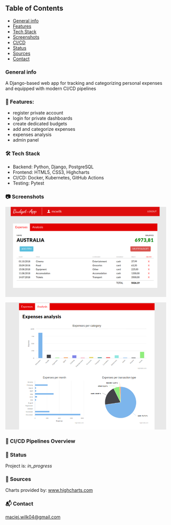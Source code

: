 ## Table of Contents
* [General info](#general-info)
* [Features](#-features)
* [Tech Stack](#-tech-stack)
* [Screenshots](#-screenshots)
* [CI/CD](#-cicd-pipelines-overview)
* [Status](#-status)
* [Sources](#-sources)
* [Contact](#-contact)

### General info
A Django-based web app for tracking and categorizing personal expenses and equipped with modern CI/CD pipelines


### 🚀 Features:
- register private account
- login for private dashboards
- create dedicated budgets
- add and categorize expenses
- expenses analysis
- admin panel

### 🛠 Tech Stack
- Backend: Python, Django, PostgreSQL 
- Frontend: HTML5, CSS3, Highcharts
- CI/CD: Docker, Kubernetes, GitHub Actions
- Testing: Pytest

### 📷 Screenshots

![Screenshot2](other/screenshots/dashboard.png)

![Screenshot3](other/screenshots/analysis_v1.png)

### 🧪 CI/CD Pipelines Overview


### 📌 Status
Project is: _in_progress_

### 📂 Sources
Charts provided by: www.highcharts.com

### 📬 Contact
maciej.wilk04@gmail.com
